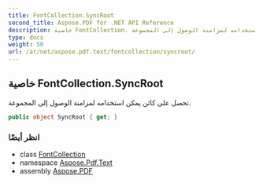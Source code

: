 ```yaml
---
title: FontCollection.SyncRoot
second_title: Aspose.PDF for .NET API Reference
description: خاصية FontCollection. تحصل على كائن يمكن استخدامه لمزامنة الوصول إلى المجموعة
type: docs
weight: 50
url: /ar/net/aspose.pdf.text/fontcollection/syncroot/
---
```

## خاصية FontCollection.SyncRoot

تحصل على كائن يمكن استخدامه لمزامنة الوصول إلى المجموعة.

```csharp
public object SyncRoot { get; }
```

### انظر أيضًا

* class [FontCollection](../)
* namespace [Aspose.Pdf.Text](../../../aspose.pdf.text/)
* assembly [Aspose.PDF](../../../)